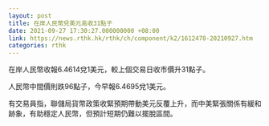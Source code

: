 ```yaml
---
layout: post
title: 在岸人民幣兌美元高收31點子
date: 2021-09-27 17:30:27.000000000 +08:00
link: https://news.rthk.hk/rthk/ch/component/k2/1612478-20210927.htm
categories: rthk
---
```


在岸人民幣收報6.4614兌1美元，較上個交易日收市價升31點子。

人民幣中間價則跌96點子，今早報6.4695兌1美元。

有交易員指，聯儲局貨幣政策收緊預期帶動美元反覆上升，而中美緊張關係有緩和跡象，有助穩定人民幣，但預計短期仍難以擺脫區間。
